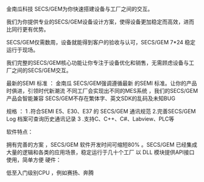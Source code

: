 金南瓜科技 SECS/GEM为你快速搭建设备与工厂之间的交互。

我们为你提供专业的SECS/GEM设备设计方案，使得设备更加稳定而高效，进而比同行更有优势。

SECS/GEM仅需数周，设备就能得到客户的验收与认可，SECS/GEM 7*24 稳定运行于现场。

我们完整的SECS/GEM核心功能让你专注于设备优化和销售，无需顾虑设备与工厂之间的SECS/GEM交互。

最新的SEMI 标准 ： 金南瓜 SECS/GEM强调遵循最新 的SEMI 标准。让你的产品时俱进，引领时代新潮流 不同工厂会实现出不同的MES系统 ，我们的SECS/GEM产品会智能兼容 SECS/GEM不存在繁体字、英文SDK的乱码及未知BUG

规格 ： 1 .符合SEMI E5、E30、E37 的 SECS/GEM 通讯规范 2.完善SECS/GEM Log 档案可查询历史通讯记录 3 .支持C、C++、C#、Labview、PLC等

软件特点：

拥有完善的方案 ，SECS/GEM 软件开发时间可缩短80% 。SECS/GEM 已经集成大量的逻辑和各类的应用场景，稳定运行于几十个工厂 以 DLL 模块提供API接口使用，简单方便 硬件：

低至入门级别CPU ，例如赛扬、奔腾
